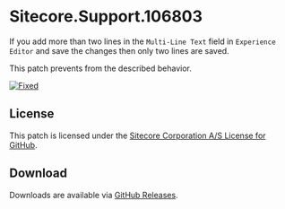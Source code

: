 # Sitecore.Support.106803
If you add more than two lines in the `Multi-Line Text` field in `Experience Editor` and save the changes then only two lines are saved.

This patch prevents from the described behavior.

[![Fixed](https://img.shields.io/badge/fixed-8.2_initial_release-blue.svg)](https://dev.sitecore.net/Downloads/Sitecore%20Experience%20Platform/82/Sitecore%20Experience%20Platform%2082%20Initial%20Release/Release%20Notes)

## License  
This patch is licensed under the [Sitecore Corporation A/S License for GitHub](https://github.com/sitecoresupport/Sitecore.Support.106803/blob/master/LICENSE).  

## Download  
Downloads are available via [GitHub Releases](https://github.com/sitecoresupport/Sitecore.Support.106803/releases).  
